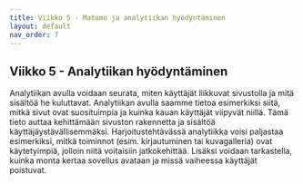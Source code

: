```yaml
---
title: Viikko 5 - Matomo ja analytiikan hyödyntäminen
layout: default
nav_order: 7
---
```


## Viikko 5 - Analytiikan hyödyntäminen

  Analytiikan avulla voidaan seurata, miten käyttäjät liikkuvat sivustolla ja mitä sisältöä he kuluttavat. Analytiikan avulla saamme tietoa esimerkiksi siitä, mitkä sivut ovat suosituimpia ja kuinka kauan käyttäjät viipyvät niillä. Tämä tieto auttaa kehittämään sivuston rakennetta ja sisältöä käyttäjäystävällisemmäksi. Harjoitustehtävässä analytiikka voisi paljastaa esimerkiksi, mitkä toiminnot (esim. kirjautuminen tai kuvagalleria) ovat käytetyimpiä, jolloin niitä voitaisiin jatkokehittää. Lisäksi voidaan tarkastella, kuinka monta kertaa sovellus avataan ja missä vaiheessa käyttäjät poistuvat.